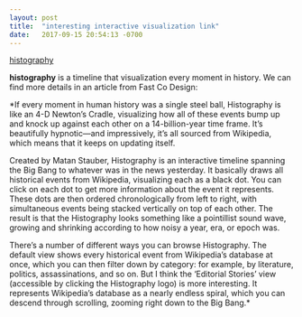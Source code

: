 ```yaml
---
layout: post
title:  "interesting interactive visualization link"
date:   2017-09-15 20:54:13 -0700
---
```


[histography](http://histography.io/)

**histography** is a timeline that visualization every moment in history.
We can find more details in an article from Fast Co Design:

*If every moment in human history was a single steel ball, Histography is like an 4-D Newton’s Cradle, visualizing how all of these events bump up and knock up against each other on a 14-billion-year time frame. It’s beautifully hypnotic—and impressively, it’s all sourced from Wikipedia, which means that it keeps on updating itself.

Created by Matan Stauber, Histography is an interactive timeline spanning the Big Bang to whatever was in the news yesterday. It basically draws all historical events from Wikipedia, visualizing each as a black dot. You can click on each dot to get more information about the event it represents. These dots are then ordered chronologically from left to right, with simultaneous events being stacked vertically on top of each other. The result is that the Histography looks something like a pointillist sound wave, growing and shrinking according to how noisy a year, era, or epoch was.

There’s a number of different ways you can browse Histography. The default view shows every historical event from Wikipedia’s database at once, which you can then filter down by category: for example, by literature, politics, assassinations, and so on. But I think the ‘Editorial Stories’ view (accessible by clicking the Histography logo) is more interesting. It represents Wikipedia’s database as a nearly endless spiral, which you can descend through scrolling, zooming right down to the Big Bang.*
